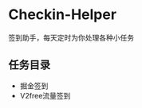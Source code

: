 <!--
 * @Author: ZhaoYue
 * @Date: 2022-10-27 15:05:56
 * @Description: 文件内容描述
 * @LastEditTime: 2022-12-09 16:16:49
 * @LastEditors: ZhaoYue
 * @FilePath: /checkin-helper/README.md
-->
# Checkin-Helper
签到助手，每天定时为你处理各种小任务
## 任务目录
- 掘金签到
- V2free流量签到